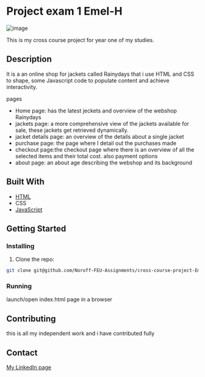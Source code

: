 # Project exam 1 Emel-H
![image](https://github.com/Noroff-FEU-Assignments/cross-course-project-Emel-H/assets/114482435/c4626dc6-8919-41aa-8138-f32501332bc3)

This is my cross course project for year one of my studies. 

## Description

It is a an online shop for jackets called Rainydays that i use HTML and CSS to shape, some Javascript code to populate content and achieve interactivity.

pages
- Home page: has the latest jeckets and overview of the webshop Rainydays
- jackets page: a more comprehensive view of the jackets available for sale, these jackets get retrieved dynamically. 
- jacket details page: an overview of the details about a single jacket
- purchase page: the page where I detail out the purchases made
- checkout page:the checkout page where there is an overview of all the selected items and their total cost. also payment options
- about page: an about age describing the webshop and its background

## Built With

- [HTML](https://html.com/)
- CSS
- [JavaScript](https://javascript.com)

## Getting Started

### Installing

1. Clone the repo:

```bash
git clone git@github.com/Noroff-FEU-Assignments/cross-course-project-Emel-H.git
```

### Running

launch/open index.html page in a browser

## Contributing

this is all my independent work and i have contributed fully

## Contact

[My LinkedIn page](https://www.linkedin.com/in/emel-j-h-415905169/)
